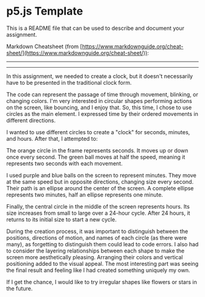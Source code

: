 # p5.js Template

This is a README file that can be used to describe and document your assignment.

Markdown Cheatsheet (from [https://www.markdownguide.org/cheat-sheet/](https://www.markdownguide.org/cheat-sheet/)):

---
---

In this assignment, we needed to create a clock, but it doesn't necessarily have to be presented in the traditional clock form.

The code can represent the passage of time through movement, blinking, or changing colors. I'm very interested in circular shapes performing actions on the screen, like bouncing, and I enjoy that. So, this time, I chose to use circles as the main element. I expressed time by their ordered movements in different directions.

I wanted to use different circles to create a "clock" for seconds, minutes, and hours. After that, I attempted to:

The orange circle in the frame represents seconds. It moves up or down once every second. The green ball moves at half the speed, meaning it represents two seconds with each movement.

I used purple and blue balls on the screen to represent minutes. They move at the same speed but in opposite directions, changing size every second. Their path is an ellipse around the center of the screen. A complete ellipse represents two minutes, half an ellipse represents one minute.

Finally, the central circle in the middle of the screen represents hours. Its size increases from small to large over a 24-hour cycle. After 24 hours, it returns to its initial size to start a new cycle.

During the creation process, it was important to distinguish between the positions, directions of motion, and names of each circle (as there were many), as forgetting to distinguish them could lead to code errors. I also had to consider the layering relationships between each shape to make the screen more aesthetically pleasing. Arranging their colors and vertical positioning added to the visual appeal. The most interesting part was seeing the final result and feeling like I had created something uniquely my own.

If I get the chance, I would like to try irregular shapes like flowers or stars in the future.